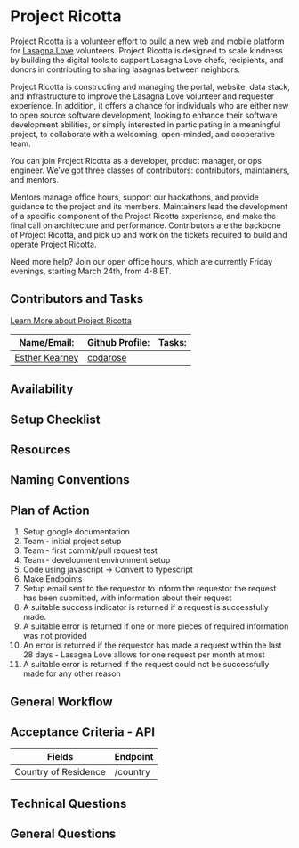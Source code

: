 # Project Ricotta

Project Ricotta is a volunteer effort to build a new web and mobile platform for [Lasagna Love](https://www.lasagnalove.org) volunteers. Project Ricotta is designed to scale kindness by building the digital tools to support Lasagna Love chefs, recipients, and donors in contributing to sharing lasagnas between neighbors.

Project Ricotta is constructing and managing the portal, website, data stack, and infrastructure to improve the Lasagna Love volunteer and requester experience. In addition, it offers a chance for individuals who are either new to open source software development, looking to enhance their software development abilities, or simply interested in participating in a meaningful project, to collaborate with a welcoming, open-minded, and cooperative team.

You can join Project Ricotta as a developer, product manager, or ops engineer. We’ve got three classes of contributors: contributors, maintainers, and mentors.

Mentors manage office hours, support our hackathons, and provide guidance to the project and its members. Maintainers lead the development of a specific component of the Project Ricotta experience, and make the final call on architecture and performance. Contributors are the backbone of Project Ricotta, and pick up and work on the tickets required to build and operate Project Ricotta.

Need more help? Join our open office hours, which are currently Friday evenings, starting March 24th, from 4-8 ET.

## Contributors and Tasks

[Learn More about Project Ricotta](https://github.com/Lasagna-Love-Portal/project-ricotta)

| Name/Email: | Github Profile: | Tasks: |
| ------------- | ------------- | ------------ |
| [Esther Kearney](estherrose046@gmail.com) | [codarose](https://github.com/codarose) |  | test

## Availability



## Setup Checklist



## Resources



## Naming Conventions



## Plan of Action

1. Setup google documentation
2. Team - initial project setup
3. Team - first commit/pull request test  
4. Team - development environment setup 
5. Code using javascript → Convert to typescript
6. Make Endpoints
7. Setup email sent to the requestor to inform the requestor the request has been submitted, with information about their request
8. A suitable success indicator is returned if a request is successfully made.
9. A suitable error is returned if one or more pieces of required information was not provided
10. An error is returned if the requestor has made a request within the last 28 days - Lasagna Love allows for one request per month at most
11. A suitable error is returned if the request could not be successfully made for any other reason

## General Workflow



## Acceptance Criteria - API

| Fields               | Endpoint  |
| ---------------------| --------- |
| Country of Residence | /country  |


## Technical Questions



## General Questions




